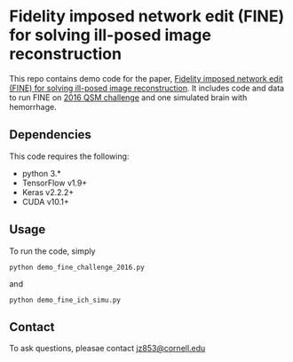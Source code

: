 # Fidelity imposed network edit (FINE) for solving ill-posed image reconstruction
This repo contains demo code for the paper, [Fidelity imposed network edit (FINE) for solving ill-posed image reconstruction](https://www.sciencedirect.com/science/article/pii/S1053811920300665). It includes code and data to run FINE on [2016 QSM challenge](http://www.neuroimaging.at/pages/qsm.php) and one simulated brain with hemorrhage.

## Dependencies
This code requires the following:

 - python 3.*
 - TensorFlow v1.9+
 - Keras v2.2.2+
 - CUDA v10.1+
 
## Usage
To run the code, simply
```
python demo_fine_challenge_2016.py
```
and
```
python demo_fine_ich_simu.py
```

## Contact
To ask questions, pleasae contact jz853@cornell.edu

